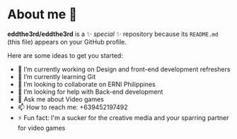 # About me 👋


**eddthe3rd/eddthe3rd** is a ✨ _special_ ✨ repository because its `README.md` (this file) appears on your GitHub profile.

Here are some ideas to get you started:

- 🔭 I’m currently working on Design and front-end development refreshers
- 🌱 I’m currently learning Git
- 👯 I’m looking to collaborate on ERNI Philippines
- 🤔 I’m looking for help with Back-end development
- 💬 Ask me about Video games
- 📫 How to reach me: +639452197492
- ⚡ Fun fact: I'm a sucker for the creative media and your sparring partner for video games

